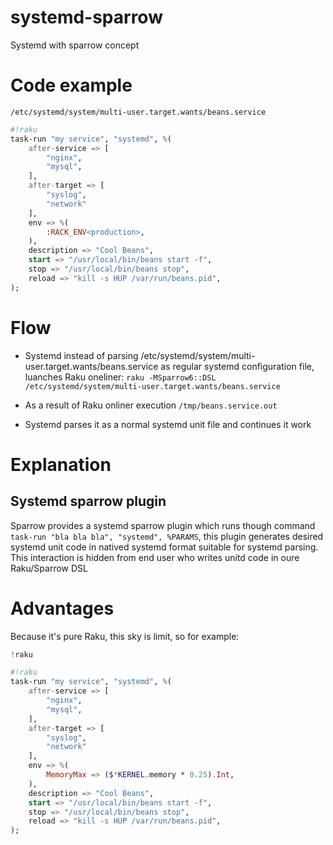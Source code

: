# systemd-sparrow
Systemd with sparrow concept


# Code example



`/etc/systemd/system/multi-user.target.wants/beans.service`

```raku
#!raku
task-run "my service", "systemd", %(
    after-service => [
        "nginx",
        "mysql",
    ],
    after-target => [
        "syslog",
        "network"
    ],
    env => %(
        :RACK_ENV<production>,
    ),
    description => "Cool Beans",
    start => "/usr/local/bin/beans start -f",
    stop => "/usr/local/bin/beans stop",
    reload => "kill -s HUP /var/run/beans.pid",
);
```

# Flow

- Systemd instead of parsing /etc/systemd/system/multi-user.target.wants/beans.service as regular systemd configuration file, luanches Raku oneliner: `raku -MSparrow6::DSL /etc/systemd/system/multi-user.target.wants/beans.service`

- As a result of Raku onliner  execution `/tmp/beans.service.out`

- Systemd parses it as a normal systemd unit file and continues it work


# Explanation

## Systemd sparrow plugin

Sparrow provides a systemd sparrow plugin which runs though command `task-run "bla bla bla", "systemd", %PARAMS`, this plugin generates desired systemd unit code in natived systemd format suitable for systemd parsing. This interaction is hidden from end user who writes unitd code in oure Raku/Sparrow DSL


# Advantages

Because it's pure Raku, this sky is limit, so for example:

```raku
!raku

#!raku
task-run "my service", "systemd", %(
    after-service => [
        "nginx",
        "mysql",
    ],
    after-target => [
        "syslog",
        "network"
    ],
    env => %(
        MemoryMax => ($*KERNEL.memory * 0.25).Int,
    ),
    description => "Cool Beans",
    start => "/usr/local/bin/beans start -f",
    stop => "/usr/local/bin/beans stop",
    reload => "kill -s HUP /var/run/beans.pid",
);
```
